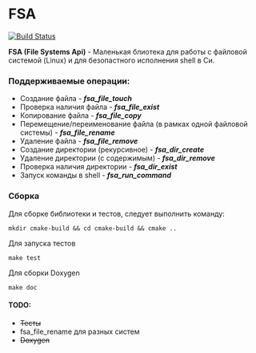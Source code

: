 # FSA 
[![Build Status](https://travis-ci.org/NikitaLitvinov/fsa.svg?branch=master)](https://travis-ci.org/NikitaLitvinov/fsa)

**FSA (File Systems Api)** - Маленькая блиотека для работы с файловой системой (Linux) и для безопастного исполнения shell в Си. 


### Поддерживаемые операции:
* Создание файла - _**fsa_file_touch**_
* Проверка наличия файла - _**fsa_file_exist**_
* Копирование файла  - _**fsa_file_copy**_
* Перемещение/переименование файла (в рамках одной файловой системы)  - _**fsa_file_rename**_
* Удаление файла  - _**fsa_file_remove**_
* Создание директории (рекурсивное) - _**fsa_dir_create**_
* Удаление директории (с содержимым) - _**fsa_dir_remove**_
* Проверка наличия директории - _**fsa_dir_exist**_
* Запуск команды в shell - _**fsa_run_command**_

### Сборка
Для сборке библиотеки и тестов, следует выполнить команду:

    mkdir cmake-build && cd cmake-build && cmake ..

Для запуска тестов

    make test

Для сборки Doxygen

    make doc

#### TODO:
*  ~~Тесты~~
* fsa_file_rename для разных систем
* ~~Doxygen~~
